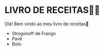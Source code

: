 # LIVRO DE RECEITAS:man_cook:

Olá! Bem vindo ao meu livro de receitas:poultry_leg:

- Strogonoff de Frango
- Pavê
- Bolo 

